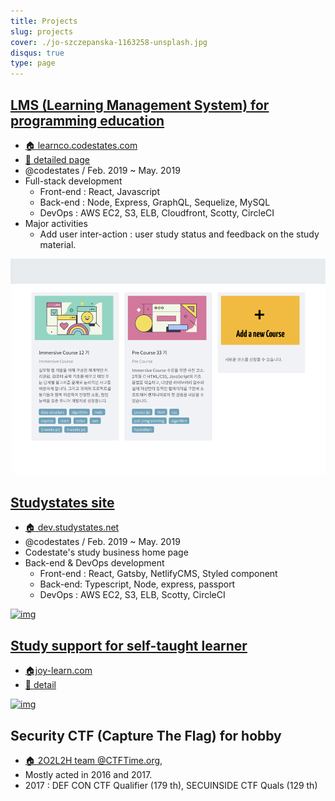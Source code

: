 ```yaml
---
title: Projects
slug: projects
cover: ./jo-szczepanska-1163258-unsplash.jpg
disqus: true
type: page
---
```


## [LMS (Learning Management System) for programming education](./projects/learnco/)

- [🏠 learnco.codestates.com](https://learnco.codestates.com/)
- [📝 detailed page](./projects/learnco/)
- @codestates / Feb. 2019 ~ May. 2019
- Full-stack development
  - Front-end : React, Javascript
  - Back-end : Node, Express, GraphQL, Sequelize, MySQL
  - DevOps : AWS EC2, S3, ELB, Cloudfront, Scotty, CircleCI
- Major activities
  - Add user inter-action : user study status and feedback on the study material.

[![img](./learnco/learnco-home.png)](./projects/learnco/)

## [Studystates site](./projects/studystates)

- [🏠 dev.studystates.net](https://dev.studystates.net/)
- @codestates / Feb. 2019 ~ May. 2019
- Codestate's study business home page
- Back-end \& DevOps development
  - Front-end : React, Gatsby, NetlifyCMS, Styled component
  - Back-end: Typescript, Node, express, passport
  - DevOps : AWS EC2, S3, ELB, Scotty, CircleCI

[![img](https://user-images.githubusercontent.com/365500/58165989-cfe6ff00-7cc3-11e9-803c-3e97c8d6aa40.gif)](./projects/studystates)

## [Study support for self-taught learner](./projects/joy-learn)

- [🏠joy-learn.com](https://joy-learn.com)
- [📝 detail](./projects/joy-learn)

[![img](https://user-images.githubusercontent.com/365500/58070386-d1d19500-7bd3-11e9-858a-2d8426241dcc.png)](./projects/joy-learn)

## Security CTF (Capture The Flag) for hobby

- [🏠 2O2L2H team @CTFTime.org](https://ctftime.org/team/26928),
- Mostly acted in 2016 and 2017.
- 2017 : DEF CON CTF Qualifier (179 th), SECUINSIDE CTF Quals (129 th)
